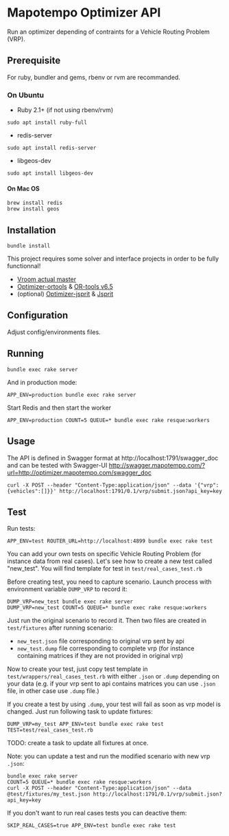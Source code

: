 # Mapotempo Optimizer API

Run an optimizer depending of contraints for a Vehicle Routing Problem (VRP).

## Prerequisite

For ruby, bundler and gems, rbenv or rvm are recommanded.

### On Ubuntu

* Ruby 2.1+ (if not using rbenv/rvm)
```
sudo apt install ruby-full
```
* redis-server
```
sudo apt install redis-server
```
* libgeos-dev
```
sudo apt install libgeos-dev
```

#### On Mac OS

```
brew install redis
brew install geos
```

## Installation

```
bundle install
```

This project requires some solver and interface projects in order to be fully functionnal!
* [Vroom actual master](https://github.com/VROOM-Project/vroom)
* [Optimizer-ortools](https://github.com/Mapotempo/optimizer-ortools) & [OR-tools v6.5](https://github.com/google/or-tools/tree/v6.5)
* (optional) [Optimizer-jsprit](https://github.com/Mapotempo/optimizer-jsprit) & [Jsprit](https://github.com/Mapotempo/jsprit)

## Configuration

Adjust config/environments files.


## Running

```
bundle exec rake server
```

And in production mode:
```
APP_ENV=production bundle exec rake server
```

Start Redis and then start the worker
```
APP_ENV=production COUNT=5 QUEUE=* bundle exec rake resque:workers
```

## Usage

The API is defined in Swagger format at
http://localhost:1791/swagger_doc
and can be tested with Swagger-UI
http://swagger.mapotempo.com/?url=http://optimizer.mapotempo.com/swagger_doc

```
curl -X POST --header "Content-Type:application/json" --data '{"vrp":{vehicles":[]}}' http://localhost:1791/0.1/vrp/submit.json?api_key=key
```

## Test

Run tests:
```
APP_ENV=test ROUTER_URL=http://localhost:4899 bundle exec rake test
```

You can add your own tests on specific Vehicle Routing Problem (for instance data from real cases). Let's see how to create a new test called "new_test".
You will find template for test in `test/real_cases_test.rb`

Before creating test, you need to capture scenario. Launch process with environment variable `DUMP_VRP` to record it:
```
DUMP_VRP=new_test bundle exec rake server
DUMP_VRP=new_test COUNT=5 QUEUE=* bundle exec rake resque:workers
```

Just run the original scenario to record it. Then two files are created in `test/fixtures` after running scenario:
- `new_test.json` file corresponding to original vrp sent by api
- `new_test.dump` file corresponding to complete vrp (for instance containing matrices if they are not provided in original vrp)

Now to create your test, just copy test template in `test/wrappers/real_cases_test.rb` with either `.json` or `.dump` depending on your data (e.g. if your vrp sent to api contains matrices you can use `.json` file, in other case use `.dump` file.)

If you create a test by using `.dump`, your test will fail as soon as vrp model is changed. Just run following task to update fixtures:
```
DUMP_VRP=my_test APP_ENV=test bundle exec rake test TEST=test/real_cases_test.rb
```
TODO: create a task to update all fixtures at once.

Note: you can update a test and run the modified scenario with new vrp `.json`:
```
bundle exec rake server
COUNT=5 QUEUE=* bundle exec rake resque:workers
curl -X POST --header "Content-Type:application/json" --data @test/fixtures/my_test.json http://localhost:1791/0.1/vrp/submit.json?api_key=key
```

If you don't want to run real cases tests you can deactive them:
```
SKIP_REAL_CASES=true APP_ENV=test bundle exec rake test
```
